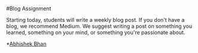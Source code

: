 #Blog Assignment

Starting today, students will write a weekly blog post. If you don't have a blog, we recommend Medium.  We suggest writing a post on something you learned, something on your mind, or something you're passionate about.  

*[Abhishek Bhan](https://www.google.com)
